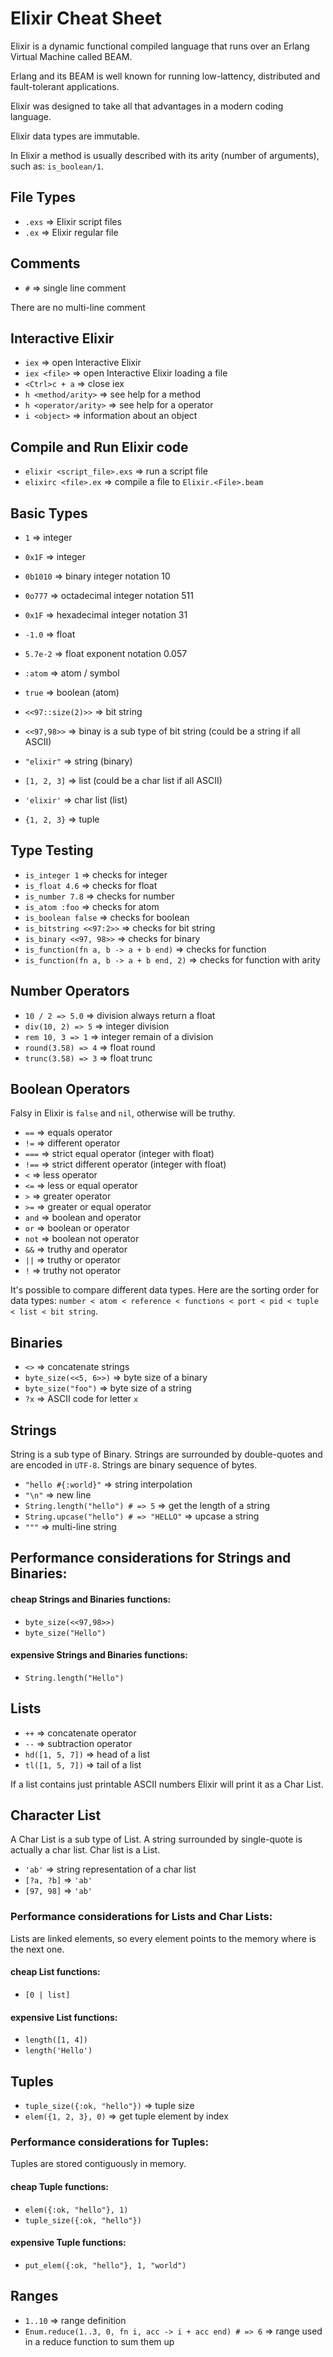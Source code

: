 # Elixir Cheat Sheet

Elixir is a dynamic functional compiled language that runs over an Erlang Virtual Machine called BEAM.

Erlang and its BEAM is well known for running low-lattency, distributed and fault-tolerant applications.

Elixir was designed to take all that advantages in a modern coding language.

Elixir data types are immutable.

In Elixir a method is usually described with its arity (number of arguments), such as: `is_boolean/1`.

## File Types

- `.exs` => Elixir script files
- `.ex` => Elixir regular file

## Comments

- `#` => single line comment

There are no multi-line comment

## Interactive Elixir

- `iex` => open Interactive Elixir
- `iex <file>` => open Interactive Elixir loading a file
- `<Ctrl>c + a` => close iex
- `h <method/arity>` => see help for a method
- `h <operator/arity>` => see help for a operator
- `i <object>` => information about an object

## Compile and Run Elixir code

- `elixir <script_file>.exs` => run a script file
- `elixirc <file>.ex` => compile a file to `Elixir.<File>.beam`

## Basic Types

- `1` => integer
- `0x1F` => integer
- `0b1010` => binary integer notation 10
- `0o777` => octadecimal integer notation 511
- `0x1F` => hexadecimal integer notation 31

- `-1.0` => float
- `5.7e-2` => float exponent notation 0.057

- `:atom` => atom / symbol

- `true` => boolean (atom)

- `<<97::size(2)>>` => bit string
- `<<97,98>>` => binay is a sub type of bit string (could be a string if all ASCII)
- `"elixir"` => string (binary)

- `[1, 2, 3]` => list (could be a char list if all ASCII)
- `'elixir'` => char list (list)

- `{1, 2, 3}` => tuple

## Type Testing

- `is_integer 1` => checks for integer
- `is_float 4.6` => checks for float
- `is_number 7.8` => checks for number
- `is_atom :foo` => checks for atom
- `is_boolean false` => checks for boolean
- `is_bitstring <<97:2>>` => checks for bit string
- `is_binary <<97, 98>>` => checks for binary
- `is_function(fn a, b -> a + b end)` => checks for function
- `is_function(fn a, b -> a + b end, 2)` => checks for function with arity

## Number Operators

- `10 / 2 => 5.0` => division always return a float
- `div(10, 2) => 5` => integer division
- `rem 10, 3 => 1` => integer remain of a division
- `round(3.58) => 4` => float round
- `trunc(3.58) => 3` => float trunc

## Boolean Operators

Falsy in Elixir is `false` and `nil`, otherwise will be truthy.

- `==` => equals operator
- `!=` => different operator
- `===` => strict equal operator (integer with float)
- `!==` => strict different operator (integer with float)
- `<` => less operator
- `<=` => less or equal operator
- `>` => greater operator
- `>=` => greater or equal operator
- `and` => boolean and operator
- `or` => boolean or operator
- `not` => boolean not operator
- `&&` => truthy and operator
- `||` => truthy or operator
- `!` => truthy not operator

It's possible to compare different data types. Here are the sorting order for data types: `number < atom < reference < functions < port < pid < tuple < list < bit string`.

## Binaries

- `<>` => concatenate strings
- `byte_size(<<5, 6>>)` => byte size of a binary
- `byte_size("foo")` => byte size of a string
- `?x` => ASCII code for letter `x`

## Strings

String is a sub type of Binary. Strings are surrounded by double-quotes and are encoded in `UTF-8`. Strings are binary sequence of bytes.

- `"hello #{:world}"` => string interpolation
- `"\n"` => new line
- `String.length("hello") # => 5` => get the length of a string
- `String.upcase("hello") # => "HELLO"` => upcase a string
- `"""` => multi-line string

## Performance considerations for Strings and Binaries:

#### cheap Strings and Binaries functions:

- `byte_size(<<97,98>>)`
- `byte_size("Hello")`

#### expensive Strings and Binaries functions:

- `String.length("Hello")`

## Lists

- `++` => concatenate operator
- `--` => subtraction operator
- `hd([1, 5, 7])` => head of a list
- `tl([1, 5, 7])` => tail of a list

If a list contains just printable ASCII numbers Elixir will print it as a Char List.

## Character List

A Char List is a sub type of List. A string surrounded by single-quote is actually a char list. Char list is a List.

- `'ab'` => string representation of a char list
- `[?a, ?b]` => `'ab'`
- `[97, 98]` => `'ab'`

### Performance considerations for Lists and Char Lists:

Lists are linked elements, so every element points to the memory where is the next one.

#### cheap List functions:

- `[0 | list]`

#### expensive List functions:

- `length([1, 4])`
- `length('Hello')`

## Tuples

- `tuple_size({:ok, "hello"})` => tuple size
- `elem({1, 2, 3}, 0)` => get tuple element by index

### Performance considerations for Tuples:

Tuples are stored contiguously in memory.

#### cheap Tuple functions:

- `elem({:ok, "hello"}, 1)`
- `tuple_size({:ok, "hello"})`

#### expensive Tuple functions:

- `put_elem({:ok, "hello"}, 1, "world")`

## Ranges

- `1..10` => range definition
- `Enum.reduce(1..3, 0, fn i, acc -> i + acc end) # => 6` => range used in a reduce function to sum them up
